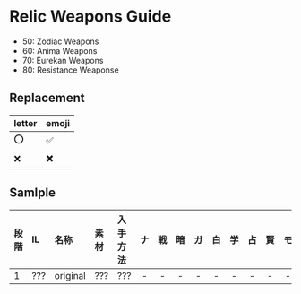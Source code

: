 # Relic Weapons Guide

- 50: Zodiac Weapons
- 60: Anima Weapons
- 70: Eurekan Weapons
- 80: Resistance Weaponse

## Replacement
| letter | emoji | 
| ------ | ----- | 
| :o: | :white_check_mark: | 
| :x: | :heavy_multiplication_x: | 

## Samlple

| 段階 | IL | 名称 | 素材 | 入手方法 | ナ | 戦 | 暗 | ガ | 白 | 学 | 占 | 賢 | モ | 竜 | 忍 | 侍 | リ | 詩 | 機 | 踊 | 黒 | 召 | 赤 | 
| :--- | :--- | :--- | :--- | :--- | :---: | :---: | :---: | :---: | :---: | :---: | :---: | :---: | :---: | :---: | :---: | :---: | :---: | :---: | :---: | :---: | :---: | :---: | :---: | 
| 1 | ??? | original | ??? | ??? | - | - | - | - | - | - | - | - | - | - | - | - | - | - | - | - | - | - | - | 